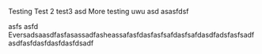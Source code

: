 Testing
Test 2
test3
asd
More testing uwu
asd
asasfdsf

asfs
asfd
Eversadsaasdfasfasassadfasheassafasfdasfasfsafdasfsafdasdfadsfasfsadfasdfasfdasfdasfdasfdsadf